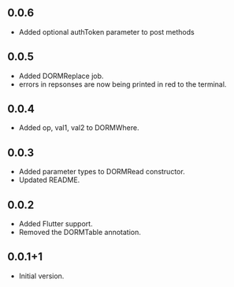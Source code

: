## 0.0.6

- Added optional authToken parameter to post methods

## 0.0.5

- Added DORMReplace job.
- errors in repsonses are now being printed in red to the terminal.

## 0.0.4

- Added op, val1, val2 to DORMWhere.

## 0.0.3

- Added parameter types to DORMRead constructor.
- Updated README.

## 0.0.2

- Added Flutter support.
- Removed the DORMTable annotation.

## 0.0.1+1

- Initial version.
